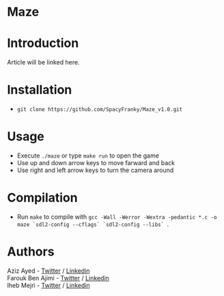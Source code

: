 # Maze
# Introduction
Article will be linked here.
# Installation
* ```git clone https://github.com/SpacyFranky/Maze_v1.0.git```
# Usage
* Execute ```./maze``` or type ```make run``` to open the game
* Use up and down arrow keys to move farward and back
* Use right and left arrow keys to turn the camera around
# Compilation
* Run ```make``` to compile with ```gcc -Wall -Werror -Wextra -pedantic *.c -o maze `sdl2-config --cflags` `sdl2-config --libs` ```.
# Authors
Aziz Ayed - [Twitter](https://twitter.com/SpacyFranky) / [Linkedin](https://www.linkedin.com/in/aziz-ayed-20a462192/)    
Farouk Ben Ajimi - [Twitter](https://twitter.com/ajimi_ben) / [Linkedin]()                                               
Iheb Mejri - [Twitter]() / [Linkedin]()

